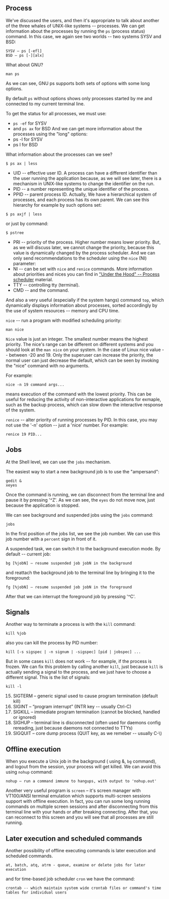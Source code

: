 ## Process

We've discussed the users, and then it's appropriate to talk about another of the three whales of UNIX-like systems -- processes. We can get information about the processes by running the `ps` (process status) command. In this case, we again see two worlds -- two systems SYSV and BSD:
```
SYSV – ps [-efl]
BSD – ps [-][alx]
```
What about GNU?
```
man ps
```
As we can see, GNU ps supports both sets of options with some long options.

By default `ps` without options shows only processes started by me and connected to my current terminal line.

To get the status for all processes, we must use:
* `ps -ef` for SYSV
* and `ps ax` for BSD
And we can get more information about the processes using the "long" options:
* ps -l for SYSV
* ps l for BSD

What information about the processes can we see?
```
$ ps ax | less
```
* UID -- effective user ID. A process can have a different identifier than the user running the application because, as we will see later, there is a mechanism in UNIX-like systems to change the identifier on the run.
* PID -- a number representing the unique identifier of the process.
* PPID -- parent process ID. Actually, We have a hierarchical system of processes, and each process has its own parent. We can see this hierarchy for example by such options set:
```
$ ps axjf | less
```
or just by command:
```
$ pstree
```
* PRI -- priority of the process. Higher number means lower priority. But, as we will discuss later, we cannot change the priority, because this value is dynamically changed by the process scheduler. And we can only send recommendations to the scheduler using the `nice` (NI) parameter:
* NI -- can be set with `nice` and `renice` commands. More information about priorities and nices you can find in  ["Under the Hood" -- Process scheduler](../under_the_hood/06_scheduler.md) material.
* TTY -- controlling tty (terminal).
* CMD -- and the command.

And also a very useful (especially if the system hangs) command `top`, which dynamically displays information about processes, sorted accordingly by the use of system resources -- memory and CPU time.

`nice` -- run a program with modified scheduling priority:
```
man nice
```
`Nice` value is just an integer.  The smallest number means the highest priority. The nice's range can be different on different systems and you should look at the `man nice` on your system. In the case of Linux nice value -- between -20 and 19. Only the superuser can increase the priority, the normal user can just decrease the default, which can be seen by invoking the "nice" command with no arguments.

For example:
```
nice -n 19 command args...
```
means execution of the command with the lowest priority. This can be useful for reducing the activity of non-interactive applications for exmaple, such as the backup process, which can slow down the interactive response of the system.

`renice` -- alter priority of running processes by PID. In this case, you may not use the '-n' option -- just a 'nice' number. For example:
```
renice 19 PID...
```

## Jobs

At the Shell level, we can use the `jobs` mechanism.

The easiest way to start a new background job is to use the "ampersand":
```
gedit &
xeyes
```

Once the command is running, we can disconnect from the terminal line and pause it by pressing '^Z'. As we can see, the `eyes` do not move now, just because the application is stopped.

We can see background and suspended jobs using the `jobs` command:
```
jobs
```
In the first position of the jobs list, we see the job number. We can use this job number with a `percent` sign in front of it.

A suspended task, we can switch it to the background execution mode. By default -- current job:
```
bg [%jobN] – resume suspended job jobN in the background
```
and reattach the background job to the terminal line by bringing it to the foreground:
```
fg [%jobN] – resume suspended job jobN in the foreground
```
After that we can interrupt the foreground job by pressing '^C'.

## Signals

Another way to terminate a process is with the `kill` command:
```
kill %job
```
also you can kill the process by PID number:
```
kill [-s sigspec | -n signum | -sigspec] [pid | jobspec] ...
```
But in some cases `kill` does not work -- for example, if the process is frozen. We can fix this problem by calling another `kill`, just because `kill` is actually sending a signal to the process, and we just have to choose a different signal. This is the list of signals:
```
kill -l
```
15) SIGTERM – generic signal used to cause program termination (default kill)
2) SIGINT – “program interrupt” (INTR key -- usually Ctrl-C)
9) SIGKILL – immediate program termination (cannot be blocked, handled or ignored)
1) SIGHUP – terminal line is disconnected (often used for daemons config rereading, just because daemons not connected to TTYs)
3) SIGQUIT – core dump process (QUIT key, as we remeber -- usually C-\\)

## Offline execution

When you execute a Unix job in the background ( using &, `bg` command), and logout from the session, your process will get killed. We can avoid this using `nohup` command:
```
nohup – run a command immune to hangups, with output to 'nohup.out'
```
Another very useful program is `screen` – it's screen manager with VT100/ANSI terminal emulation which supports multi-screen sessions support with offline execution. In fact, you can run some long running commands on multiple screen sessions and after disconnecting from this terminal line with your hands or after breaking connecting. After that, you can reconnect to this screen and you will see that all processes are still running.

## Later execution and scheduled commands

Another possibility of offline executing commands is later execution and scheduled commands.
```
at, batch, atq, atrm - queue, examine or delete jobs for later execution
```
and for time-based job scheduler `cron` we have the command:
```
crontab -- which maintain system wide crontab files or command's time tables for individual users
```

